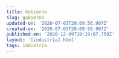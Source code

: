 ```yaml
---
title: Gobierno
slug: gobierno
updated-on: '2020-07-03T20:09:56.907Z'
created-on: '2020-07-03T20:09:56.907Z'
published-on: '2020-12-09T19:19:07.759Z'
layout: '[industria].html'
tags: industria
---
```



